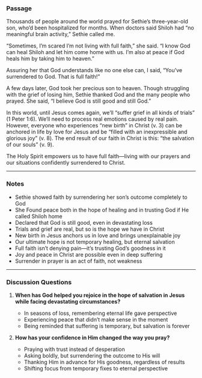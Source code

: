 ### Passage

Thousands of people around the world prayed for Sethie’s three-year-old son, who’d been hospitalized for months. When doctors said Shiloh had “no meaningful brain activity,” Sethie called me.  

“Sometimes, I’m scared I’m not living with full faith,” she said. “I know God can heal Shiloh and let him come home with us. I’m also at peace if God heals him by taking him to heaven.”  

Assuring her that God understands like no one else can, I said, “You’ve surrendered to God. That is full faith!”  

A few days later, God took her precious son to heaven. Though struggling with the grief of losing him, Sethie thanked God and the many people who prayed. She said, “I believe God is still good and still God.”  

In this world, until Jesus comes again, we’ll “suffer grief in all kinds of trials” (1 Peter 1:6). We’ll need to process real emotions caused by real pain. However, everyone who experiences “new birth” in Christ (v. 3) can be anchored in life by love for Jesus and be “filled with an inexpressible and glorious joy” (v. 8). The end result of our faith in Christ is this: “the salvation of our souls” (v. 9).  

The Holy Spirit empowers us to have full faith—living with our prayers and our situations confidently surrendered to Christ.  

---
### Notes

  - Sethie showed faith by surrendering her son’s outcome completely to God  
  - She Found peace both in the hope of healing and in trusting God if He called Shiloh home 
  - Declared that God is still good, even in devastating loss  
  - Trials and grief are real, but so is the hope we have in Christ  
  - New birth in Jesus anchors us in love and brings unexplainable joy  
  - Our ultimate hope is not temporary healing, but eternal salvation  
  - Full faith isn’t denying pain—it’s trusting God’s goodness in it  
  - Joy and peace in Christ are possible even in deep suffering  
  - Surrender in prayer is an act of faith, not weakness  

---
### Discussion Questions
1. **When has God helped you rejoice in the hope of salvation in Jesus while facing devastating circumstances?**  
   - In seasons of loss, remembering eternal life gave perspective  
   - Experiencing peace that didn’t make sense in the moment  
   - Being reminded that suffering is temporary, but salvation is forever  

2. **How has your confidence in Him changed the way you pray?**  
   - Praying with trust instead of desperation  
   - Asking boldly, but surrendering the outcome to His will  
   - Thanking Him in advance for His goodness, regardless of results  
   - Shifting focus from temporary fixes to eternal perspective  